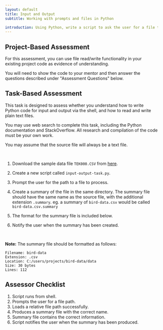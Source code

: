 ```yaml
---
layout: default
title: Input and Output
subtitle: Working with prompts and files in Python

introduction: Using Python, write a script to ask the user for a file to process, then save the program's output to another file.
---
```




## Project-Based Assessment

For this assessment, you can use file read/write functionality in your existing project code as evidence of understanding.

You will need to show the code to your mentor and then answer the questions described under "Assessment Questions" below.





## Task-Based Assessment

This task is designed to assess whether you understand how to write Python code for input and output via the shell, and how to read and write plain text files.

You may use web search to complete this task, including the Python documentation and StackOverflow. All research and compilation of the code must be your own work.

You may assume that the source file will always be a text file.


<br>

1. Download the sample data file `TEK000.CSV` from [here](resources/TEK000.CSV).

1. Create a new script called `input-output-task.py`.

2. Prompt the user for the path to a file to process.

4. Create a summary of the file in the same directory. The summary file should have the same name as the source file, with the additional extension `.summary`. eg. a summary of `bird-data.csv` would be called `bird-data.csv.summary`

5. The format for the summary file is included below.
  
6. Notify the user when the summary has been created.

<br>

**Note:** The summary file should be formatted as follows:

```text
Filename: bird-data
Extension: .csv
Location: C:/users/projects/bird-data/data
Size: 30 bytes
Lines: 112
```




## Assessor Checklist

1. Script runs from shell.
2. Prompts the user for a file path.
3. Loads a relative file path successfully.
4. Produces a summary file with the correct name.
5. Summary file contains the correct information.
6. Script notifies the user when the summary has been produced.

